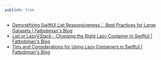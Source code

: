 ```yaml
---
publish: true
---
```

- [Demystifying SwiftUI List Responsiveness： Best Practices for Large Datasets | Fatbobman's Blog](https://fatbobman.com/en/posts/optimize_the_response_efficiency_of_list/) 
- [List or LazyVStack - Choosing the Right Lazy Container in SwiftUI | Fatbobman's Blog](https://fatbobman.com/en/posts/list-or-lazyvstack/) 
- [Tips and Considerations for Using Lazy Containers in SwiftUI | Fatbobman's Blog](https://fatbobman.com/en/posts/tips-and-considerations-for-using-lazy-containers-in-swiftui/) 